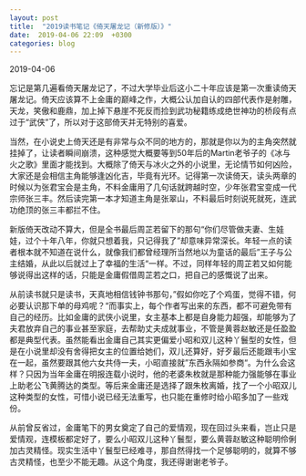 ```yaml
---
layout: post
title:  "2019读书笔记《倚天屠龙记（新修版）》"
date:  2019-04-06 22:09  +0300
categories: blog
---
```


2019-04-06

忘记是第几遍看倚天屠龙记了，不过大学毕业后这小二十年应该是第一次重读倚天屠龙记。倚天应该算不上金庸的巅峰之作，大概公认加自认的四部代表作是射雕，天龙，笑傲和鹿鼎，加上掉下悬崖不死反而捡到武功秘籍练成绝世神功的桥段有点过于“武侠”了，所以对于这部倚天并无特别的喜爱。

当然，在小说史上倚天还是有非常与众不同的地方的，那就是你以为的主角突然就挂掉了，让读者瞬间崩溃，这种感觉大概要等到50年后的Martin老爷子的《冰与火之歌》里面才能找到。大概除了倚天与冰火之外的小说里，无论情节如何凶险，大家还是会相信主角能够逢凶化吉，毕竟有光环。记得第一次读倚天，读头两章的时候以为张君宝会是主角，不料金庸用了几句话就跨越时空，少年张君宝变成一代宗师张三丰。然后读完第一本才知道主角是张翠山，不料最后时刻说死就死，连武功绝顶的张三丰都拦不住。

新版倚天改动不算大，但是全书最后周芷若留下的那句“你们尽管做夫妻、生娃娃，过个十年八年，你就只想着我，只记得我了”却意味异常深长。年轻一点的读者根本就不知道在说什么，就像我们都曾经理所当然地以为童话的最后”王子与公主结婚，从此以后就过上了幸福的生活“一样。不过，同样年轻的周芷若又如何能够说得出这样的话，只能是金庸假借周芷若之口，把自己的感慨说了出来。

从前读书就只是读书，天真地相信钱钟书那句，”假如你吃了个鸡蛋，觉得不错，何必要认识那下单的母鸡呢？“而事实上，每个作者写出来的东西，都不可避免带有自己的经历。比如金庸的武侠小说里，女主基本上都是自身能力超强，却能够为了夫君放弃自己的事业甚至家庭，去帮助丈夫成就事业，不管是黄蓉赵敏还是任盈盈都是典型代表。虽然能看出金庸自己其实更偏爱小昭和双儿这种丫鬟型的女性，但是在小说里却没有舍得把女主的位置给她们，双儿还算好，好歹最后还能跟韦小宝在一起，虽然要跟其他六女共侍一夫，小昭直接就”东西永隔如参商“。为什么会这样？只因为当年金庸在明报连载小说时，他的老婆朱枚就是那种能力强能够在事业上助老公飞黄腾达的类型。等后来金庸还是选择了跟朱枚离婚，找了一个小昭双儿这种类型的女性，可惜小说已经无法重写，也只能在重修时给小昭多加了一些戏份。

从前曾反省过，金庸笔下的男女奠定了自己的爱情观，现在回过头来看，岂止只是爱情观，连模板都定好了，要么小昭双儿这种丫鬟型，要么黄蓉赵敏这种聪明伶俐加古灵精怪。现实生活中丫鬟型已经难寻，那自然得找一个足够聪明的，就算不够古灵精怪，也至少不能无趣。从这个角度，我还得谢谢老爷子。

<!--end-->
